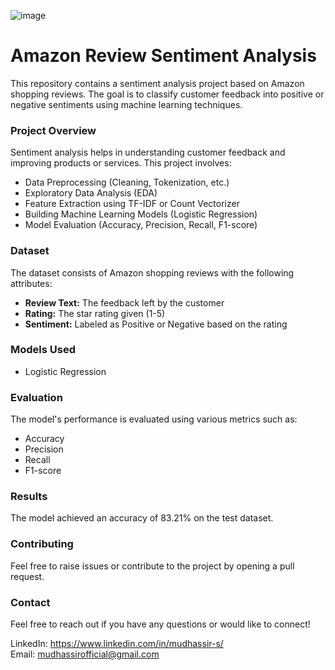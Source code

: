 ![image](https://github.com/user-attachments/assets/a439dda7-3303-4884-93e6-28c20115ecf5)


# **Amazon Review Sentiment Analysis**
This repository contains a sentiment analysis project based on Amazon shopping reviews. The goal is to classify customer feedback into positive or negative sentiments using machine learning techniques.

### **Project Overview**
Sentiment analysis helps in understanding customer feedback and improving products or services. This project involves:

* Data Preprocessing (Cleaning, Tokenization, etc.)
* Exploratory Data Analysis (EDA)
* Feature Extraction using TF-IDF or Count Vectorizer
* Building Machine Learning Models (Logistic Regression)
* Model Evaluation (Accuracy, Precision, Recall, F1-score)

### **Dataset**
The dataset consists of Amazon shopping reviews with the following attributes:

* **Review Text:** The feedback left by the customer
* **Rating:** The star rating given (1-5)
* **Sentiment:** Labeled as Positive or Negative based on the rating

### **Models Used**
* Logistic Regression

### **Evaluation**
The model's performance is evaluated using various metrics such as:

* Accuracy
* Precision
* Recall
* F1-score

### **Results**
The model achieved an accuracy of 83.21% on the test dataset.

### **Contributing**
Feel free to raise issues or contribute to the project by opening a pull request.

### Contact
Feel free to reach out if you have any questions or would like to connect!

LinkedIn: https://www.linkedin.com/in/mudhassir-s/<br>
Email: mudhassirofficial@gmail.com
